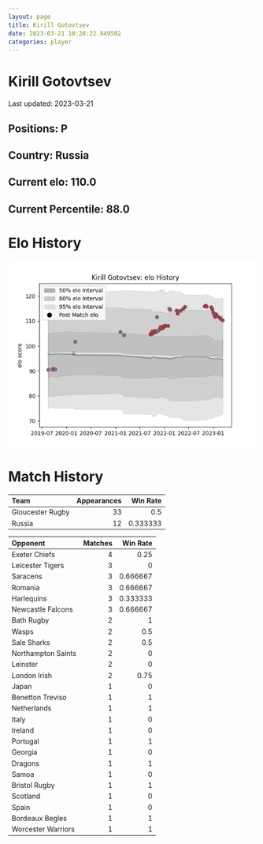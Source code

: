 ```yaml
---  
layout: page  
title: Kirill Gotovtsev  
date: 2023-03-21 18:28:22.949502  
categories: player  
---
```

# Kirill Gotovtsev


Last updated: 2023-03-21
## Positions: P

## Country: Russia

## Current elo: 110.0

## Current Percentile: 88.0

# Elo History


![elo history](history_KirillGotovtsev.png)
# Match History


| Team             |   Appearances |   Win Rate |
|:-----------------|--------------:|-----------:|
| Gloucester Rugby |            33 |   0.5      |
| Russia           |            12 |   0.333333 |

| Opponent           |   Matches |   Win Rate |
|:-------------------|----------:|-----------:|
| Exeter Chiefs      |         4 |   0.25     |
| Leicester Tigers   |         3 |   0        |
| Saracens           |         3 |   0.666667 |
| Romania            |         3 |   0.666667 |
| Harlequins         |         3 |   0.333333 |
| Newcastle Falcons  |         3 |   0.666667 |
| Bath Rugby         |         2 |   1        |
| Wasps              |         2 |   0.5      |
| Sale Sharks        |         2 |   0.5      |
| Northampton Saints |         2 |   0        |
| Leinster           |         2 |   0        |
| London Irish       |         2 |   0.75     |
| Japan              |         1 |   0        |
| Benetton Treviso   |         1 |   1        |
| Netherlands        |         1 |   1        |
| Italy              |         1 |   0        |
| Ireland            |         1 |   0        |
| Portugal           |         1 |   1        |
| Georgia            |         1 |   0        |
| Dragons            |         1 |   1        |
| Samoa              |         1 |   0        |
| Bristol Rugby      |         1 |   1        |
| Scotland           |         1 |   0        |
| Spain              |         1 |   0        |
| Bordeaux Begles    |         1 |   1        |
| Worcester Warriors |         1 |   1        |